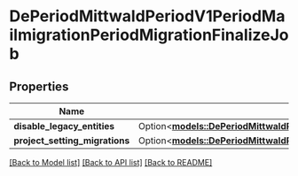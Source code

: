 # DePeriodMittwaldPeriodV1PeriodMailmigrationPeriodMigrationFinalizeJob

## Properties

Name | Type | Description | Notes
------------ | ------------- | ------------- | -------------
**disable_legacy_entities** | Option<[**models::DePeriodMittwaldPeriodV1PeriodMailmigrationPeriodMigrationFinalizeJobDisableLegacyEntities**](de.mittwald.v1.mailmigration.MigrationFinalizeJobDisableLegacyEntities.md)> |  | [optional]
**project_setting_migrations** | Option<[**models::DePeriodMittwaldPeriodV1PeriodMailmigrationPeriodMigrationFinalizeJobProjectSetting**](de.mittwald.v1.mailmigration.MigrationFinalizeJobProjectSetting.md)> |  | [optional]

[[Back to Model list]](../README.md#documentation-for-models) [[Back to API list]](../README.md#documentation-for-api-endpoints) [[Back to README]](../README.md)


